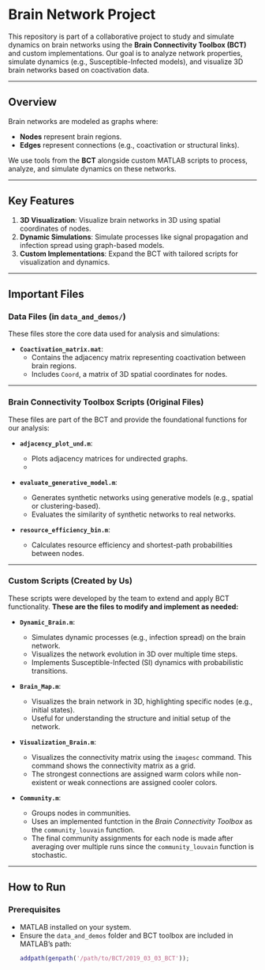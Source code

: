 # Brain Network Project

This repository is part of a collaborative project to study and simulate dynamics on brain networks using the **Brain Connectivity Toolbox (BCT)** and custom implementations. Our goal is to analyze network properties, simulate dynamics (e.g., Susceptible-Infected models), and visualize 3D brain networks based on coactivation data.

---

## Overview
Brain networks are modeled as graphs where:
- **Nodes** represent brain regions.
- **Edges** represent connections (e.g., coactivation or structural links).

We use tools from the **BCT** alongside custom MATLAB scripts to process, analyze, and simulate dynamics on these networks.

---

## Key Features
1. **3D Visualization**: Visualize brain networks in 3D using spatial coordinates of nodes.
2. **Dynamic Simulations**: Simulate processes like signal propagation and infection spread using graph-based models.
3. **Custom Implementations**: Expand the BCT with tailored scripts for visualization and dynamics.

---

## Important Files
### **Data Files** (in `data_and_demos/`)
These files store the core data used for analysis and simulations:
- **`Coactivation_matrix.mat`**:
  - Contains the adjacency matrix representing coactivation between brain regions.
  - Includes `Coord`, a matrix of 3D spatial coordinates for nodes.

---

### **Brain Connectivity Toolbox Scripts** (Original Files)
These files are part of the BCT and provide the foundational functions for our analysis:
- **`adjacency_plot_und.m`**:
  - Plots adjacency matrices for undirected graphs.
  - 
- **`evaluate_generative_model.m`**:
  - Generates synthetic networks using generative models (e.g., spatial or clustering-based).
  - Evaluates the similarity of synthetic networks to real networks.

- **`resource_efficiency_bin.m`**:
  - Calculates resource efficiency and shortest-path probabilities between nodes.

---

### **Custom Scripts** (Created by Us)
These scripts were developed by the team to extend and apply BCT functionality. **These are the files to modify and implement as needed:**
- **`Dynamic_Brain.m`**:
  - Simulates dynamic processes (e.g., infection spread) on the brain network.
  - Visualizes the network evolution in 3D over multiple time steps.
  - Implements Susceptible-Infected (SI) dynamics with probabilistic transitions.

- **`Brain_Map.m`**:
  - Visualizes the brain network in 3D, highlighting specific nodes (e.g., initial states).
  - Useful for understanding the structure and initial setup of the network.

- **`Visualization_Brain.m`**:
  - Visualizes the connectivity matrix using the `imagesc` command. This command shows the connectivity matrix as a  grid.
  - The strongest connections are assigned warm colors while non-existent or weak connections are assigned cooler colors.
 
- **`Community.m`**:
   - Groups nodes in communities.
   - Uses an implemented funtction in the *Brain Connectivity Toolbox* as the `community_louvain` function.
   - The final community assignments for each node is made after averaging over multiple runs since the `community_louvain` function is stochastic.

---

## How to Run
### Prerequisites
- MATLAB installed on your system.
- Ensure the `data_and_demos` folder and BCT toolbox are included in MATLAB’s path:
  ```matlab
  addpath(genpath('/path/to/BCT/2019_03_03_BCT'));
